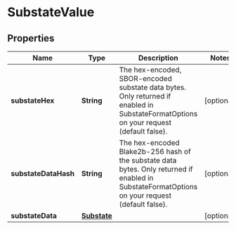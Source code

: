 

# SubstateValue


## Properties

| Name | Type | Description | Notes |
|------------ | ------------- | ------------- | -------------|
|**substateHex** | **String** | The hex-encoded, SBOR-encoded substate data bytes. Only returned if enabled in SubstateFormatOptions on your request (default false). |  [optional] |
|**substateDataHash** | **String** | The hex-encoded Blake2b-256 hash of the substate data bytes. Only returned if enabled in SubstateFormatOptions on your request (default false). |  [optional] |
|**substateData** | [**Substate**](Substate.md) |  |  [optional] |



